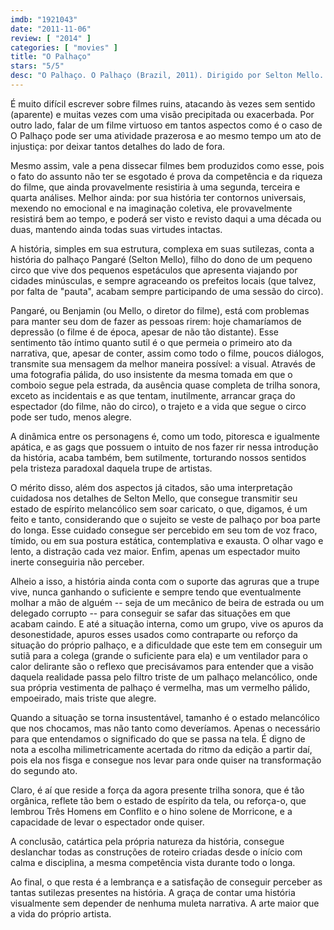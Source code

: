 ```yaml
---
imdb: "1921043"
date: "2011-11-06"
review: [ "2014" ]
categories: [ "movies" ]
title: "O Palhaço"
stars: "5/5"
desc: "O Palhaço. O Palhaço (Brazil, 2011). Dirigido por Selton Mello. Escrito por Selton Mello, Marcelo Vindicato. Com Selton Mello, Paulo José, Larissa Manoela, Giselle Motta, Teuda Bara, Álamo Facó, Cadu Fávero, Erom Cordeiro, Hossen Minussi."
---
```

É muito difícil escrever sobre filmes ruins, atacando às vezes sem sentido (aparente) e muitas vezes com uma visão precipitada ou exacerbada. Por outro lado, falar de um filme virtuoso em tantos aspectos como é o caso de O Palhaço pode ser uma atividade prazerosa e ao mesmo tempo um ato de injustiça: por deixar tantos detalhes do lado de fora.

Mesmo assim, vale a pena dissecar filmes bem produzidos como esse, pois o fato do assunto não ter se esgotado é prova da competência e da riqueza do filme, que ainda provavelmente resistiria à uma segunda, terceira e quarta análises. Melhor ainda: por sua história ter contornos universais, mexendo no emocional e na imaginação coletiva, ele provavelmente resistirá bem ao tempo, e poderá ser visto e revisto daqui a uma década ou duas, mantendo ainda todas suas virtudes intactas.

A história, simples em sua estrutura, complexa em suas sutilezas, conta a história do palhaço Pangaré (Selton Mello), filho do dono de um pequeno circo que vive dos pequenos espetáculos que apresenta viajando por cidades minúsculas, e sempre agraceando os prefeitos locais (que talvez, por falta de "pauta", acabam sempre participando de uma sessão do circo).

Pangaré, ou Benjamin (ou Mello, o diretor do filme), está com problemas para manter seu dom de fazer as pessoas rirem: hoje chamaríamos de depressão (o filme é de época, apesar de não tão distante). Esse sentimento tão íntimo quanto sutil é o que permeia o primeiro ato da narrativa, que, apesar de conter, assim como todo o filme, poucos diálogos, transmite sua mensagem da melhor maneira possível: a visual. Através de uma fotografia pálida, do uso insistente da mesma tomada em que o comboio segue pela estrada, da ausência quase completa de trilha sonora, exceto as incidentais e as que tentam, inutilmente, arrancar graça do espectador (do filme, não do circo), o trajeto e a vida que segue o circo pode ser tudo, menos alegre.

A dinâmica entre os personagens é, como um todo, pitoresca e igualmente apática, e as gags que possuem o intuito de nos fazer rir nessa introdução da história, acaba também, bem sutilmente, torturando nossos sentidos pela tristeza paradoxal daquela trupe de artistas.

O mérito disso, além dos aspectos já citados, são uma interpretação cuidadosa nos detalhes de Selton Mello, que consegue transmitir seu estado de espírito melancólico sem soar caricato, o que, digamos, é um feito e tanto, considerando que o sujeito se veste de palhaço por boa parte do longa. Esse cuidado consegue ser percebido em seu tom de voz fraco, tímido, ou em sua postura estática, contemplativa e exausta. O olhar vago e lento, a distração cada vez maior. Enfim, apenas um espectador muito inerte conseguiria não perceber.

Alheio a isso, a história ainda conta com o suporte das agruras que a trupe vive, nunca ganhando o suficiente e sempre tendo que eventualmente molhar a mão de alguém -- seja de um mecânico de beira de estrada ou um delegado corrupto -- para conseguir se safar das situações em que acabam caindo. E até a situação interna, como um grupo, vive os apuros da desonestidade, apuros esses usados como contraparte ou reforço da situação do próprio palhaço, e a dificuldade que este tem em conseguir um sutiã para a colega (grande o suficiente para ela) e um ventilador para o calor delirante são o reflexo que precisávamos para entender que a visão daquela realidade passa pelo filtro triste de um palhaço melancólico, onde sua própria vestimenta de palhaço é vermelha, mas um vermelho pálido, empoeirado, mais triste que alegre.

Quando a situação se torna insustentável, tamanho é o estado melancólico que nos chocamos, mas não tanto como deveríamos. Apenas o necessário para que entendamos o significado do que se passa na tela. É digno de nota a escolha milimetricamente acertada do ritmo da edição a partir daí, pois ela nos fisga e consegue nos levar para onde quiser na transformação do segundo ato.

Claro, é aí que reside a força da agora presente trilha sonora, que é tão orgânica, reflete tão bem o estado de espírito da tela, ou reforça-o, que lembrou Três Homens em Conflito e o hino solene de Morricone, e a capacidade de levar o espectador onde quiser.

A conclusão, catártica pela própria natureza da história, consegue deslanchar todas as construções de roteiro criadas desde o início com calma e disciplina, a mesma competência vista durante todo o longa.

Ao final, o que resta é a lembrança e a satisfação de conseguir perceber as tantas sutilezas presentes na história. A graça de contar uma história visualmente sem depender de nenhuma muleta narrativa. A arte maior que a vida do próprio artista.
